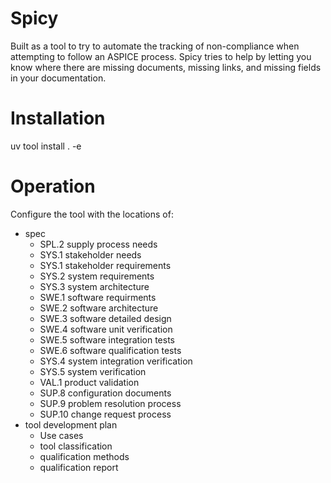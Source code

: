 # Spicy

Built as a tool to try to automate the tracking of non-compliance when
attempting to follow an ASPICE process.
Spicy tries to help by letting you know where there are missing documents,
missing links, and missing fields in your documentation.


# Installation

uv tool install . -e

# Operation

Configure the tool with the locations of:

- spec
    - SPL.2 supply process needs
    - SYS.1 stakeholder needs
    - SYS.1 stakeholder requirements
    - SYS.2 system requirements
    - SYS.3 system architecture
    - SWE.1 software requirments
    - SWE.2 software architecture
    - SWE.3 software detailed design
    - SWE.4 software unit verification
    - SWE.5 software integration tests
    - SWE.6 software qualification tests
    - SYS.4 system integration verification
    - SYS.5 system verification
    - VAL.1 product validation
    - SUP.8 configuration documents
    - SUP.9 problem resolution process
    - SUP.10 change request process
- tool development plan
    - Use cases
    - tool classification
    - qualification methods
    - qualification report
